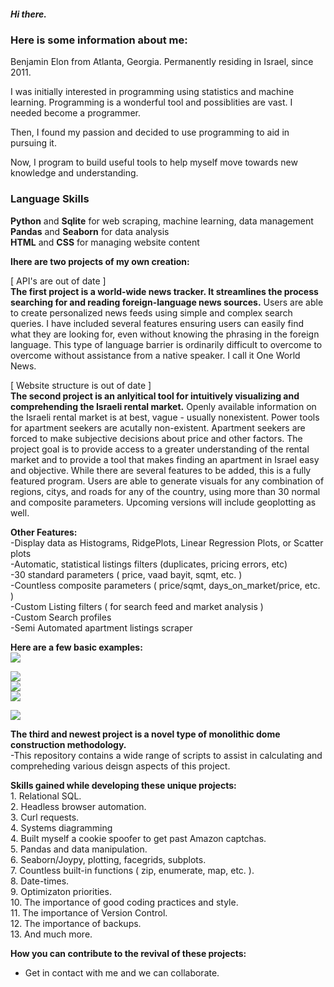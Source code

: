 ##### Hi there.

### Here is some information about me:

Benjamin Elon from Atlanta, Georgia. Permanently residing in Israel, since 2011.

I was initially interested in programming using statistics and machine learning. Programming is a wonderful tool and possiblities are vast. I needed become a programmer.

Then, I found my passion and decided to use programming to aid in pursuing it.

Now, I program to build useful tools to help myself move towards new knowledge and understanding.

### Language Skills <br>
**Python** and **Sqlite** for web scraping, machine learning, data management<br>
**Pandas** and **Seaborn** for data analysis<br>
**HTML** and **CSS** for managing website content

**Ihere are two projects of my own creation:**

[ API's are out of date ]<br>
**The first project is a world-wide news tracker. It streamlines the process searching for and reading foreign-language news sources.** Users are able to create personalized news feeds using simple and complex search queries. I have included several features ensuring users can easily find what they are looking for, even without knowing the phrasing in the foreign language. This type of language barrier is ordinarily difficult to overcome to overcome without assistance from a native speaker. I call it One World News.


[ Website structure is out of date ]<br>
**The second project is an anlyitical tool for intuitively visualizing and comprehending the Israeli rental market.** Openly available information on the Israeli rental market is at best, vague - usually nonexistent. Power tools for apartment seekers are acutally non-existent. Apartment seekers are forced to make subjective decisions about price and other factors. The project goal is to provide access to a greater understanding of the rental market and to provide a tool that makes finding an apartment in Israel easy and objective. While there are several features to be added, this is a fully featured program. Users are able to generate visuals for any combination of regions, citys, and roads for any of the country, using more than 30 normal and composite parameters. Upcoming versions will include geoplotting as well. 

**Other Features:** <br>
-Display data as Histograms, RidgePlots, Linear Regression Plots, or Scatter plots<br>
-Automatic, statistical listings filters (duplicates, pricing errors, etc)<br>
-30 standard parameters ( price, vaad bayit, sqmt, etc. )<br>
-Countless composite parameters ( price/sqmt, days_on_market/price, etc. )<br>
-Custom Listing filters ( for search feed and market analysis )<br>
-Custom Search profiles<br>
-Semi Automated apartment listings scraper<br>

**Here are a few basic examples:** <br>
![](https://github.com/Benjamin-Elon/reator_advantage_pics/blob/main/areas_price.jpg?raw=true)

![](https://github.com/Benjamin-Elon/reator_advantage_pics/blob/main/netanya_price.jpg?raw=true)<br>
![](https://github.com/Benjamin-Elon/reator_advantage_pics/blob/main/netanya_sqmt.jpg?raw=true)<br>
![](https://github.com/Benjamin-Elon/reator_advantage_pics/blob/main/netanya_price_sqmt.jpg?raw=true)

![](https://github.com/Benjamin-Elon/reator_advantage_pics/blob/main/karayot_price.jpg?raw=true)

**The third and newest project is a novel type of monolithic dome construction methodology.** <br>
-This repository contains a wide range of scripts to assist in calculating and compreheding various deisgn aspects of this project.

**Skills gained while developing these unique projects:** <br>
    1. Relational SQL. <br>
    2. Headless browser automation.<br>
    3. Curl requests. <br>
    4. Systems diagramming <br>
    4. Built myself a cookie spoofer to get past Amazon captchas. <br>
    5. Pandas and data manipulation.<br>
    6. Seaborn/Joypy, plotting, facegrids, subplots. <br>
    7. Countless built-in functions ( zip, enumerate, map, etc. ). <br>
    8. Date-times. <br>
    9. Optimizaton priorities. <br>
    10. The importance of good coding practices and style. <br>
    11. The importance of Version Control. <br>
    12. The importance of backups. <br>
    13. And much more.

**How you can contribute to the revival of these projects:**
- Get in contact with me and we can collaborate.
